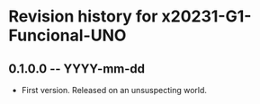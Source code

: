 # Revision history for x20231-G1-Funcional-UNO

## 0.1.0.0 -- YYYY-mm-dd

* First version. Released on an unsuspecting world.

